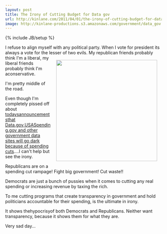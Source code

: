 ```yaml
---
layout: post
title: The Irony of Cutting Budget for Data gov
url: http://kinlane.com/2011/04/01/the-irony-of-cutting-budget-for-data-gov/
image: http://kinlane-productions.s3.amazonaws.com/government/data_gov.jpg
---
```

{% include JB/setup %}
<p>
     I refuse to align myself with any political party. When I vote for president its always a vote for the lesser of two evils. <img style="padding: 15px;" src="http://kinlane-productions.s3.amazonaws.com/government/data_gov.jpg"  width="325" align="right" /> My republican friends probably think I'm a liberal, my liberal friends probably think I'm aconservative.
</p>

<p>
     I'm pretty middle of the road.
</p>

<p>
     Even though I'm completely pissed off about <a href="http://sunlightfoundation.com/blog/2011/03/31/budget-technopocalypse-deepens-transparency-sites-will-go-dark-in-a-few-months/">todaysannouncementsthat Data.gov,USASpending.gov and other government data sites will go dark because of spending cuts</a>....I can't help but see the irony.
</p>

<p>
     Republicans are on a spending cut rampage! Fight big government! Cut waste!!
</p>

<p>
     Democrats are just a bunch of pussies when it comes to cutting any real spending or increasing revenue by taxing the rich.
</p>

<p>
     To me cutting programs that create transparency in government and hold politicians accountable for their spending, is the ultimate in irony.
</p>

<p>
     It shows thehypocrisyof both Democrats and Republicans. Neither want transparency, because it shows them for what they are.
</p>

<p>
     Very sad day...
</p>